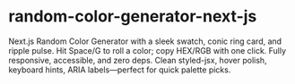 # random-color-generator-next-js
Next.js Random Color Generator with a sleek swatch, conic ring card, and ripple pulse. Hit Space/G to roll a color; copy HEX/RGB with one click. Fully responsive, accessible, and zero deps. Clean styled-jsx, hover polish, keyboard hints, ARIA labels—perfect for quick palette picks.
